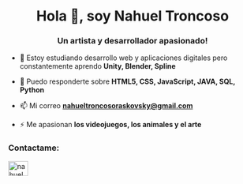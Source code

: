 <h1 align="center">Hola 👋, soy Nahuel Troncoso</h1>
<h3 align="center">Un artista y desarrollador apasionado!</h3>

- 🌱 Estoy estudiando desarrollo web y aplicaciones digitales pero constantemente aprendo **Unity, Blender, Spline**

- 💬 Puedo responderte sobre **HTML5, CSS, JavaScript, JAVA, SQL, Python**

- 📫 Mi correo **nahueltroncosoraskovsky@gmail.com**

- ⚡ Me apasionan **los videojuegos, los animales y el arte**

<h3 align="left">Contactame:</h3>
<p align="left">
<a href="https://www.linkedin.com/in/nahuelsantiagotroncosoraskovsky/" target="blank"><img align="center" src="https://raw.githubusercontent.com/rahuldkjain/github-profile-readme-generator/master/src/images/icons/Social/linked-in-alt.svg" alt="nahuel santiago troncoso raskovsky" height="30" width="40" /></a>
</p>

